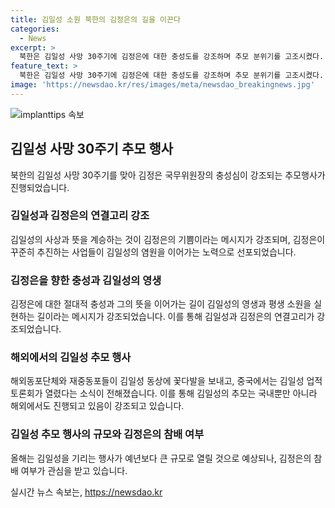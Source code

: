 ```yaml
---
title: 김일성 소원 북한의 김정은의 길을 이끈다
categories:
  - News
excerpt: >
  북한은 김일성 사망 30주기에 김정은에 대한 충성도를 강조하며 추모 분위기를 고조시켰다. 노동신문은 김일성과 김정일의 력사를 잇는 새 시대를 강조하며, 김정은의 추진사업이 김일성의 이상을 실현한다고 강조했다. 또한, 주체사상의 연구와 해외동포들의 추모 행사 등을 소개하며, 김일성을 기리는 행사가 큰 규모로 열릴 것으로 전망했다. 이에 대한 정부의 대응은 주목받고 있다.
feature_text: >
  북한은 김일성 사망 30주기에 김정은에 대한 충성도를 강조하며 추모 분위기를 고조시켰다. 노동신문은 김일성과 김정일의 력사를 잇는 새 시대를 강조하며, 김정은의 추진사업이 김일성의 이상을 실현한다고 강조했다. 또한, 주체사상의 연구와 해외동포들의 추모 행사 등을 소개하며, 김일성을 기리는 행사가 큰 규모로 열릴 것으로 전망했다. 이에 대한 정부의 대응은 주목받고 있다.
image: 'https://newsdao.kr/res/images/meta/newsdao_breakingnews.jpg'
---
```


<p><img src="https://newsdao.kr/res/images/meta/newsdao_breakingnews.jpg" alt="implanttips 속보" /></p>

<h2 data-ke-size="size26">김일성 사망 30주기 추모 행사</h2>

<p data-ke-size="size16">북한의 김일성 사망 30주기를 맞아 김정은 국무위원장의 충성심이 강조되는 추모행사가 진행되었습니다.</p>

<h3>김일성과 김정은의 연결고리 강조</h3>

<p data-ke-size="size16">김일성의 사상과 뜻을 계승하는 것이 김정은의 기쁨이라는 메시지가 강조되며, 김정은이 꾸준히 추진하는 사업들이 김일성의 염원을 이어가는 노력으로 선포되었습니다.</p>

<h3>김정은을 향한 충성과 김일성의 영생</h3>

<p data-ke-size="size16">김정은에 대한 절대적 충성과 그의 뜻을 이어가는 길이 김일성의 영생과 평생 소원을 실현하는 길이라는 메시지가 강조되었습니다. 이를 통해 김일성과 김정은의 연결고리가 강조되었습니다.</p>

<h3>해외에서의 김일성 추모 행사</h3>

<p data-ke-size="size16">해외동포단체와 재중동포들이 김일성 동상에 꽃다발을 보내고, 중국에서는 김일성 업적 토론회가 열렸다는 소식이 전해졌습니다. 이를 통해 김일성의 추모는 국내뿐만 아니라 해외에서도 진행되고 있음이 강조되고 있습니다.</p>

<h3>김일성 추모 행사의 규모와 김정은의 참배 여부</h3>

<p data-ke-size="size16">올해는 김일성을 기리는 행사가 예년보다 큰 규모로 열릴 것으로 예상되나, 김정은의 참배 여부가 관심을 받고 있습니다.</p>
실시간 뉴스 속보는, <a href="https://newsdao.kr" rel="dofollow">https://newsdao.kr</a>


